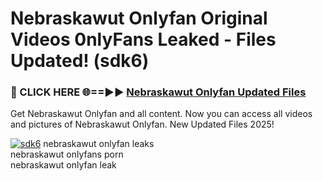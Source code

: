 # Nebraskawut Onlyfan Original Videos 0nlyFans Leaked - Files Updated! (sdk6)

<h3>🔴 CLICK HERE 🌐==►► <a href="https://best4dudes.click/HH4t6V" rel="nofollow">Nebraskawut Onlyfan Updated Files</a></h3>

Get Nebraskawut Onlyfan and all content. Now you can access all videos and pictures of Nebraskawut Onlyfan. New Updated Files 2025!

[![sdk6](https://github.com/user-attachments/assets/8c521d6e-e6e3-4a75-9320-d58ab9d79d5b)](https://best4dudes.click/HH4t6V)
nebraskawut onlyfan leaks<br>
nebraskawut onlyfans porn<br>
nebraskawut onlyfan leak